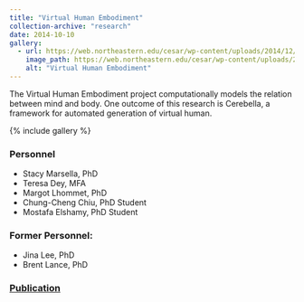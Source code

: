 ```yaml
---
title: "Virtual Human Embodiment"
collection-archive: "research"
date: 2014-10-10
gallery:
  - url: https://web.northeastern.edu/cesar/wp-content/uploads/2014/12/unity_ellie_gesture_diphone.mp4?_=1
    image_path: https://web.northeastern.edu/cesar/wp-content/uploads/2014/12/unity_ellie_gesture_diphone.mp4?_=1
    alt: "Virtual Human Embodiment"
---
```


The Virtual Human Embodiment project computationally models the relation between mind and body. One outcome of this research is Cerebella, a framework for automated generation of virtual human.

{% include gallery %}

### Personnel

* Stacy Marsella, PhD
* Teresa Dey, MFA
* Margot Lhommet, PhD
* Chung-Cheng Chiu, PhD Student
* Mostafa Elshamy, PhD Student

### Former Personnel:
* Jina Lee, PhD
* Brent Lance, PhD

### <a href="https://web.northeastern.edu/cesar/?page_id=187"> Publication </a>
